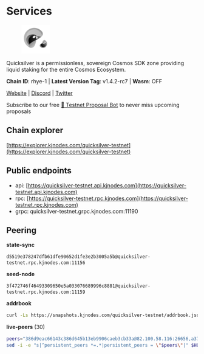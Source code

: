 # Services

<figure><img src="https://raw.githubusercontent.com/kj89/cosmos-images/main/logos/quicksilver.png" alt=""><figcaption></figcaption></figure>

Quicksilver is a permissionless, sovereign Cosmos SDK zone providing liquid staking for the entire Cosmos Ecosystem.

**Chain ID**: rhye-1 | **Latest Version Tag**: v1.4.2-rc7 | **Wasm**: OFF

[Website](https://quicksilver.zone) | [Discord](https://discord.gg/quicksilverprotocol) | [Twitter](https://twitter.com/quicksilverzone)



Subscribe to our free [🤖 Testnet Proposal Bot](https://t.me/kjnodes_testnet_proposal_bot) to never miss upcoming proposals


## Chain explorer
[https://explorer.kjnodes.com/quicksilver-testnet](https://explorer.kjnodes.com/quicksilver-testnet)

## Public endpoints

* api: [https://quicksilver-testnet.api.kjnodes.com](https://quicksilver-testnet.api.kjnodes.com)
* rpc: [https://quicksilver-testnet.rpc.kjnodes.com](https://quicksilver-testnet.rpc.kjnodes.com)
* grpc: quicksilver-testnet.grpc.kjnodes.com:11190

## Peering

**state-sync**

```text
d5519e378247dfb61dfe90652d1fe3e2b3005a5b@quicksilver-testnet.rpc.kjnodes.com:11156
```

**seed-node**

```text
3f472746f46493309650e5a033076689996c8881@quicksilver-testnet.rpc.kjnodes.com:11159
```

**addrbook**
```bash
curl -Ls https://snapshots.kjnodes.com/quicksilver-testnet/addrbook.json > $HOME/.quicksilverd/config/addrbook.json
```

**live-peers** (30)
```bash
peers="386d9eac66143c386d645b13eb9906caeb3cb33a@82.100.58.116:26656,a37474c1f254cd4b16d924327a755c914e8e7d86@65.109.30.53:26656,80a09a8ae70e893789110c7945cb8f324002bfed@88.98.195.228:16656,8a7f90b153dea30208372e3a88159cd6d07a869e@65.108.124.219:44656,ec9d67f7c1103afcf097c0d9e11468c32f11f0c5@65.109.144.236:32656,5c2a752c9b1952dbed075c56c600c3a79b58c395@95.214.55.232:27026,6d3319970389d88f5deee9720a44fb95cad01ea2@185.144.99.96:26656,5a3c424c19d9ab694190a7805a2b1a146460d752@65.108.2.27:26656,e6bf4eca6a11035c06be529cb8c3758c2c00908f@213.170.135.20:26656,7283ce0d1cf4fd83fe826866a90b244d943fc434@38.242.248.195:11156,e6bf55bc9f08958b7518bea455423375db78d1ef@65.108.13.176:26656,c02431ff1a4fe66dca2d3c8ccbbd51b9977d8c54@88.208.57.200:11156,8e14e58b054248a04be96e4a40d6359e93b636ac@65.108.65.94:26656,c152888de058c1ca92e43913b502b137b8c17c26@195.201.243.40:26636,8b486ec6ee6167985f6eed69817f2a04bd70bba9@65.109.61.113:22217,17b6f68f8e390c48eace98741b0715aa257b1233@5.22.223.252:26656,cc18d980216d658b76112fefd49cf2bf03d2d1cb@65.109.58.237:36589,3e484a1e5b0e019f1c227fb1481016161825c395@213.239.215.165:11156,e0f0703e9ce343c46e0ec01b19216715e817b358@65.109.85.170:26656,676272662f2bba070a820aacc7ab7cec446526be@65.109.80.176:20656,7142a4a19a87408ea6bcaf8bc2fd0265a5ccc7ad@162.55.245.219:11156,2a577a2f1a3c9e6fdcf19659af4ecc48f4525274@135.181.215.115:26776,cd85e8a5ad374c3ee339d6f201a065ae9e911eb4@65.108.226.183:11156,debb2e9f8892606629c5a6d63a8562879868e261@65.108.99.224:56656,1452d484454c0f93ddf3cbf987ce1b9cadd8f23f@65.21.95.180:37656,5e83e140ae6a480ec8ac714fb71e0b509227cb9a@185.144.99.18:26656,4abe3e468eeb3a957d34efec57b01a4add92904e@185.16.39.51:26656,ba65c74ac5f3c56b450348dea59b4d815220aeca@142.132.151.99:15651,d5519e378247dfb61dfe90652d1fe3e2b3005a5b@65.109.68.190:11156,ac6068dc650358a0c8f7b774630367ba2c70fa1f@93.190.141.68:21026"
sed -i -e "s|^persistent_peers *=.*|persistent_peers = \"$peers\"|" $HOME/.quicksilverd/config/config.toml
```
